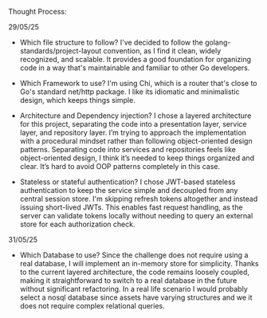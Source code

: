 Thought Process:

29/05/25

- Which file structure to follow?
  I've decided to follow the golang-standards/project-layout convention, as I find it clean, widely recognized, and scalable.
  It provides a good foundation for organizing code in a way that's maintainable and familiar to other Go developers.

- Which Framework to use?
  I'm using Chi, which is a router that's close to Go's standard net/http package.
  I like its idiomatic and minimalistic design, which keeps things simple.

- Architecture and Dependency injection?
  I chose a layered architecture for this project, separating the code into a presentation layer, service layer, and repository layer.
  I’m trying to approach the implementation with a procedural mindset rather than following object-oriented design patterns.
  Separating code into services and repositories feels like object-oriented design, I think it’s needed to keep things organized and clear.
  It’s hard to avoid OOP patterns completely in this case.

- Stateless or stateful authentication?
  I chose JWT-based stateless authentication to keep the service simple and decoupled from any central session store.
  I'm skipping refresh tokens altogether and instead issuing short-lived JWTs.
  This enables fast request handling, as the server can validate tokens locally without needing to query an external store for each authorization check.

31/05/25

- Which Database to use?
  Since the challenge does not require using a real database, I will implement an in-memory store for simplicity.
  Thanks to the current layered architecture, the code remains loosely coupled, making it straightforward to switch to a real database in the future without significant refactoring.
  In a real life scenario I would probably select a nosql database since assets have varying structures and we it does not require complex relational queries.
